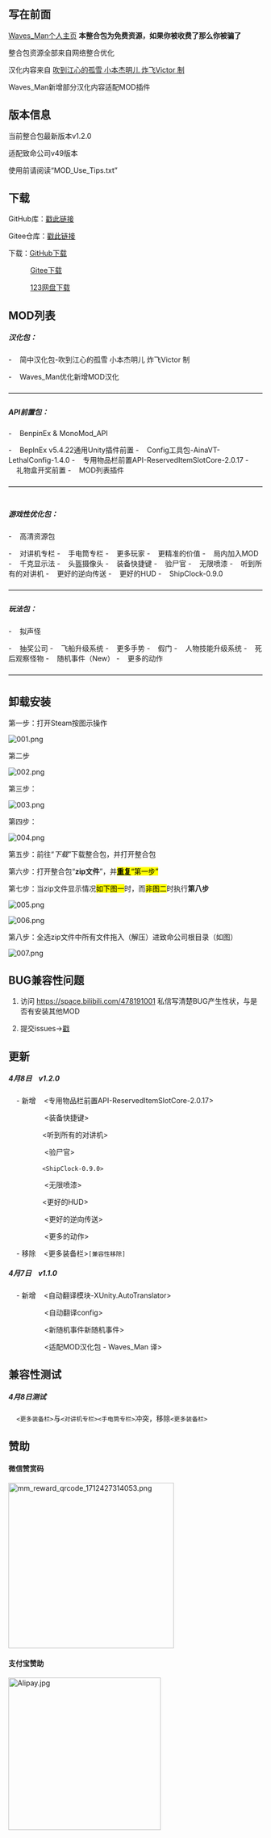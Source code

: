 ## 写在前面

[Waves_Man个人主页](https://space.bilibili.com/478191001)
**本整合包为免费资源，如果你被收费了那么你被骗了**

整合包资源全部来自网络整合优化

汉化内容来自 [吹到江心的孤雪 小本杰明儿 炸飞Victor 制](https://www.guxue.online)     

Waves_Man新增部分汉化内容适配MOD插件

## 版本信息

当前整合包最新版本v1.2.0

适配致命公司v49版本

使用前请阅读“MOD_Use_Tips.txt”

## 下载

GitHub库：[戳此链接](https://github.com/WavesMan/Lethal_Company-Integration-package)

Gitee仓库：[戳此链接](https://gitee.com/waves-man/Lethal_Company-Integration-package)

下载：[GitHub下载](https://github.com/WavesMan/Lethal_Company-Integration-package/releases)

           [Gitee下载](https://gitee.com/waves-man/Lethal_Company-Integration-package/releases)

           [123网盘下载](https://www.123pan.com/s/hbHPjv-Ox1MA.html)

## MOD列表

##### 汉化包：

-    简中汉化包-吹到江心的孤雪 小本杰明儿 炸飞Victor 制

-    Waves_Man优化新增MOD汉化

————————————————————————————————————

##### API前置包：

-    BenpinEx & MonoMod_API

-    BepInEx v5.4.22通用Unity插件前置
-    Config工具包-AinaVT-LethalConfig-1.4.0
-    专用物品栏前置API-ReservedItemSlotCore-2.0.17
-    礼物盒开奖前置
-    MOD列表插件

————————————————————————————————————   

##### 游戏性优化包：

-    高清资源包

-    对讲机专栏
-    手电筒专栏
-    更多玩家
-    更精准的价值
-    局内加入MOD
-    千克显示法
-    头盔摄像头
-    装备快捷键
-    验尸官
-    无限喷漆
-    听到所有的对讲机
-    更好的逆向传送
-    更好的HUD
-    ShipClock-0.9.0

————————————————————————————————————

##### 玩法包：

-    拟声怪

-    抽奖公司
-    飞船升级系统
-    更多手势
-    假门
-    人物技能升级系统
-    死后观察怪物
-    随机事件（New）
-    更多的动作

————————————————————————————————————

## 卸载安装

第一步：打开Steam按图示操作

![001.png](./Files/Pictures/ScreenShoot/001.png)

第二步

![002.png](./Files/Pictures/ScreenShoot/002.png)

第三步：

![003.png](./Files/Pictures/ScreenShoot/003.png)

第四步：

![004.png](./Files/Pictures/ScreenShoot/004.png)

第五步：前往“$下载$”下载整合包，并打开整合包

第六步：打开整合包“**zip文件**”，并<u>**<mark>重复</mark>**</u><mark>“第一步”</mark>

第七步：当zip文件显示情况<mark>如下图一</mark>时，而<mark>非图二</mark>时执行**第八步**

![005.png](./Files/Pictures/ScreenShoot/005.png)

![006.png](./Files/Pictures/ScreenShoot/006.png)

第八步：全选zip文件中所有文件拖入（解压）进致命公司根目录（如图）

![007.png](./Files/Pictures/ScreenShoot/007.png)

## BUG兼容性问题

1. 访问  https://space.bilibili.com/478191001  私信写清楚BUG产生性状，与是否有安装其他MOD

2. 提交issues→[戳](https://github.com/WavesMan/Lethal_Company-Integration-package/issues/new)

## 更新

##### 4月8日    v1.2.0

    - 新增    <专用物品栏前置API-ReservedItemSlotCore-2.0.17>

                  <装备快捷键>

                  <听到所有的对讲机>

                  <验尸官>

                 `<ShipClock-0.9.0>`

                  <无限喷漆>

                  <更好的HUD>

                  <更好的逆向传送>

                  <更多的动作>

    - 移除    <更多装备栏>`[兼容性移除]`

##### 4月7日    v1.1.0

    - 新增    <自动翻译模块-XUnity.AutoTranslator>

                  <自动翻译config>

                  <新随机事件新随机事件>

                  <适配MOD汉化包 - Waves_Man 译>

## 兼容性测试

##### 4月8日测试

    `<更多装备栏>`与`<对讲机专栏><手电筒专栏>`冲突，移除`<更多装备栏>`

## 赞助

#### 微信赞赏码

<img title="" src="./Files/Pictures/WeChat/wx.png" alt="mm_reward_qrcode_1712427314053.png" width="328" data-align="center">

#### 支付宝赞助

<img title="" src="./Files/Pictures/Alipay/Alipay.jpg" alt="Alipay.jpg" width="302" data-align="center">
